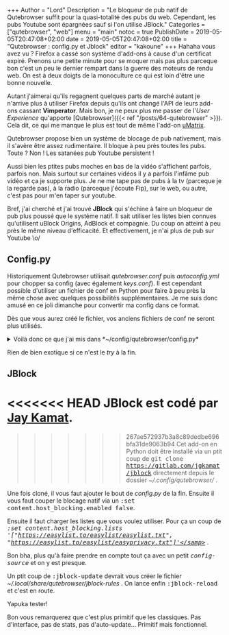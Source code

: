 +++
Author = "Lord"
Description = "Le bloqueur de pub natif de Qutebrowser suffit pour la quasi-totalité des pubs du web. Cependant, les pubs Youtube sont épargnées sauf si l'on utilise JBlock."
Categories = ["qutebrowser", "web"]
menu = "main"
notoc = true
PublishDate = 2019-05-05T20:47:08+02:00
date = 2019-05-05T20:47:08+02:00
title = "Qutebrowser : config.py et Jblock"
editor = "kakoune"
+++
Hahaha vous avez vu ?
Firefox a cassé son système d'add-ons à cause d'un certificat expiré.
Prenons une petite minute pour se moquer mais pas plus parceque bon c'est un peu le dernier rempart dans la guerre des moteurs de rendu web.
On est à deux doigts de la monoculture ce qui est loin d'être une bonne nouvelle.

Autant j'aimerai qu'ils regagnent quelques parts de marché autant je n'arrive plus à utiliser Firefox depuis qu'ils ont changé l'API de leurs add-ons cassant **Vimperator**.
Mais bon, je ne peux plus me passer de l'*User Experience* qu'apporte [Qutebrowser]({{< ref "/posts/64-qutebrowser" >}}).
Cela dit, ce qui me manque le plus est tout de même l'add-on [uMatrix](https://geekfault.org/2016/05/11/umatrix-le-firewall-pour-navigateur/).

Qutebrowser propose bien un système de blocage de pub nativement, mais il s'avère être assez rudimentaire.
Il bloque à peu près toutes les pubs.
Toute ?
Non !
Les satanées pub Youtube persistent !

Aussi bien les ptites pubs moches en bas de la vidéo s'affichent parfois, parfois non.
Mais surtout sur certaines vidéos il y a parfois l'infâme pub vidéo et ça je supporte plus.
Je ne me tape pas de pubs à la tv (parceque je la regarde pas), à la radio (parceque j'écoute Fip), sur le web, ou autre, c'est pas pour m'en taper sur youtube.

Bref, j'ai cherché et j'ai trouvé **JBlock** qui s'échine à faire un bloqueur de pub plus poussé que le système natif.
Il sait utiliser les listes bien connues qu'utilisent uBlock Origins, AdBlock et compagnie.
Du coup on atteint à peu près le même niveau d'efficacité.
Et effectivement, je n'ai plus de pub sur Youtube \o/

## Config.py
Historiquement Qutebrowser utilisait *qutebrowser.conf* puis *autoconfig.yml* pour chopper sa config (avec également *keys.conf*).
Il est cependant possible d'utiliser un fichier de conf en Python pour faire à peu près la même chose avec quelques possibilités supplémentaires.
Je me suis donc amusé en ce joli dimanche pour convertir ma config dans ce format.

Dès que vous aurez créé le fichier, vos anciens fichiers de conf ne seront plus utilisés.

<details><summary>Voilà donc ce que j'ai mis dans *~/config/qutebrowser/config.py*</summary>
{{< highlight "python" >}}
from qutebrowser.config.configfiles import ConfigAPI
from qutebrowser.config.config import ConfigContainer

import sys, os

config = config
c = c

# Bindings
config.bind('o', 'set-cmd-text -s :open', mode='normal')
config.bind('O', 'set-cmd-text -s :open {url:pretty}', mode='normal')
config.bind('w', 'set-cmd-text -s :open -t', mode='normal')
config.bind('W', 'set-cmd-text -s :open -t {url:pretty}', mode='normal')
config.bind('Fy', 'hint links yank-primary', mode='normal')
config.bind('Fy', 'hint links yank-primary', mode='normal')
config.bind('yy', 'yank -s', mode='normal')
config.bind('m', 'spawn --detach mpv {url}', mode='normal')
config.bind('Fm', 'hint links spawn --detach mpv {hint-url}', mode='normal')
config.unbind('F')

#Config perso
c.editor.command = ["kakoune -e vim {}"]
c.zoom.default = 150
c.messages.timeout = 10000
c.downloads.remove_finished = 30000
c.content.headers.do_not_track = True
c.completion.height = "33%"
c.tabs.show = "multiple"
c.tabs.tabs_are_windows = True
c.content.javascript.enabled = False
c.hints.mode = "number"
c.url.searchengines = {'DEFAULT':'https://duckduckgo.com/?q={}','y':'https://youtube.com/results?search_query={}','w':'https://fr.wikipedia.org/w/index.php?search={}'}

#Fonts
c.fonts.statusbar = "17pt monospace"
c.fonts.downloads = "17pt monospace"
c.fonts.hints = "18pt monospace"
c.fonts.keyhint = "17pt monospace"
c.fonts.messages.error = "17pt monospace"
c.fonts.messages.info = "17pt monospace"
c.fonts.messages.warning = "17pt monospace"
c.fonts.completion.entry = "17pt monospace"
c.fonts.completion.category = "17pt monospace"
c.fonts.prompts = "17pt monospace"


try:
	from qutebrowser.api import message
	sys.path.append(os.path.join(sys.path[0], 'jblock'))
	config.source("jblock/jblock/integrations/qutebrowser.py")
except ImportError:
	pass
{{< / highlight >}}
</details>

Rien de bien exotique si ce n'est le *try* à la fin.

## JBlock
<<<<<<< HEAD
JBlock est codé par [Jay Kamat](https://jgkamat.gitlab.io).
=======
>>>>>>> 267ae572937b3a8c89dedbe696bfa31de9063b94
Cet add-on en Python doit être installé via un ptit coup de <samp>git clone https://gitlab.com/jgkamat/jblock</samp> directement depuis le dossier *~/.config/qutebrowser/* .

Une fois cloné, il vous faut ajouter le bout de *config.py* de la fin.
Ensuite il vous faut couper le blocage natif via un <samp>:set content.host_blocking.enabled false</samp>.

Ensuite il faut charger les listes que vous voulez utiliser.
Pour ça un coup de *<samp>:set content.host_blocking.lists '["https://easylist.to/easylist/easylist.txt", "https://easylist.to/easylist/easyprivacy.txt"]'</samp>* .

Bon bha, plus qu'à faire prendre en compte tout ça avec un petit <samp>*config-source*</samp> et on y est presque.

Un ptit coup de <samp>:jblock-update</samp> devrait vous créer le fichier *~/.local/share/qutebrowser/jblock-rules* .
On lance enfin <samp>:jblock-reload</samp> et c'est en route.

Yapuka tester!

Bon vous remarquerez que c'est plus primitif que les classiques.
Pas d'interface, pas de stats, pas d'auto-update…
Primitif mais fonctionnel.
